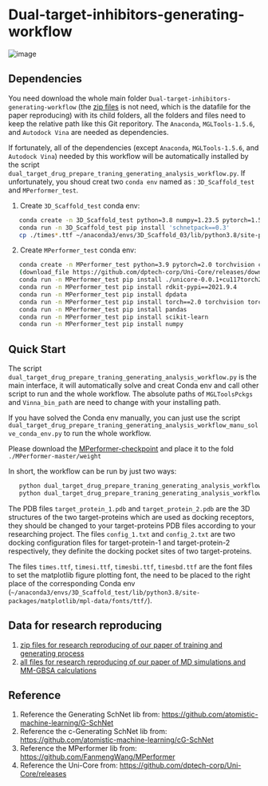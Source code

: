 # Dual-target-inhibitors-generating-workflow

![image](https://github.com/user-attachments/assets/1f98c446-564c-4ffc-93e1-97dbc7c0bfc9)



Dependencies
------------
You need download the whole main folder `Dual-target-inhibitors-generating-workflow` (the [zip files](https://drive.google.com/drive/folders/1WnKOa9ul7w6HpIXFdSPEOsk43Ec5tr0i?usp=sharing) is not need, which is the datafile for the paper reproducing) with its child folders, all the folders and files need to keep the relative path like this Git reporitory. The `Anaconda`, `MGLTools-1.5.6`, and `Autodock Vina` are needed as dependencies.

If fortunately, all of the dependencies (except `Anaconda`, `MGLTools-1.5.6`, and `Autodock Vina`) needed by this workflow will be automatically installed by the script `dual_target_drug_prepare_traning_generating_analysis_workflow.py`. If unfortunately, you shoud creat two `conda env` named as : `3D_Scaffold_test` and `MPerformer_test`.

1. Create `3D_Scaffold_test` conda env:
```bash
   conda create -n 3D_Scaffold_test python=3.8 numpy=1.23.5 pytorch=1.5.1 torchvision cudatoolkit=10.2 ase=3.19.0 openbabel=3.1.1 rdkit=2019.09.2.0 requests matplotlib seaborn scikit-learn -c pytorch -c openbabel -c defaults -c conda-forge
   conda run -n 3D_Scaffold_test pip install 'schnetpack==0.3'
   cp ./times*.ttf ~/anaconda3/envs/3D_Scaffold_03/lib/python3.8/site-packages/matplotlib/mpl-data/fonts/ttf/
   ```
2. Create `MPerformer_test` conda env:
```bash
   conda create -n MPerformer_test python=3.9 pytorch=2.0 torchvision cudatoolkit=11.7 ase openbabel -c pytorch -c openbabel -c defaults -c conda-forge
   (download_file https://github.com/dptech-corp/Uni-Core/releases/download/0.0.3/unicore-0.0.1+cu117torch2.0.0-cp39-cp39-linux_x86_64.whl)
   conda run -n MPerformer_test pip install ./unicore-0.0.1+cu117torch2.0.0-cp39-cp39-linux_x86_64.whl
   conda run -n MPerformer_test pip install rdkit-pypi==2021.9.4
   conda run -n MPerformer_test pip install dpdata
   conda run -n MPerformer_test pip install torch==2.0 torchvision torchaudio
   conda run -n MPerformer_test pip install pandas
   conda run -n MPerformer_test pip install scikit-learn
   conda run -n MPerformer_test pip install numpy
```


Quick Start
------------
The script `dual_target_drug_prepare_traning_generating_analysis_workflow.py` is the main interface, it will automatically solve and creat Conda env and call other script to run and the whole workflow. The absolute paths of `MGLToolsPckgs` and `Vinna_bin_path` are need to change with your installing path. 

If you have solved the Conda env manually, you can just use the script `dual_target_drug_prepare_traning_generating_analysis_workflow_manu_solve_conda_env.py` to run the whole workflow.

Please download the [MPerformer-checkpoint](https://drive.google.com/file/d/1sHWm1xOy0I8_R50dPANfMUXoRQkoPCBJ/view?usp=drive_link) and place it to the fold `./MPerformer-master/weight`

In short, the workflow can be run by just two ways:

```bash
   python dual_target_drug_prepare_traning_generating_analysis_workflow.py
   python dual_target_drug_prepare_traning_generating_analysis_workflow_manu_solve_conda_env.py
   ```

The PDB files `target_protein_1.pdb` and `target_protein_2.pdb` are the 3D structures of the two target-proteins which are used as docking receptors, they should be changed to your target-proteins PDB files according to your researching project. The files `config_1.txt` and `config_2.txt` are two docking configuration files for target-protein-1 and target-protein-2 respectively, they definite the docking pocket sites of two target-proteins. 

The files `times.ttf`, `timesi.ttf`, `timesbi.ttf`, `timesbd.ttf` are the font files to set the matplotlib figure plotting font, the need to be placed to the right place of the corresponding Conda env (`~/anaconda3/envs/3D_Scaffold_test/lib/python3.8/site-packages/matplotlib/mpl-data/fonts/ttf/`).


Data for research reproducing
--------
1. [zip files for research reproducing of our paper of training and generating process](https://drive.google.com/drive/folders/1WnKOa9ul7w6HpIXFdSPEOsk43Ec5tr0i?usp=sharing)
2. [all files for research reproducing of our paper of MD simulations and MM-GBSA calculations](https://pan.baidu.com/s/18DbmaKho242RSxJ-cbmrPg?pwd=8888)

Reference
--------
1. Reference the Generating SchNet lib from: https://github.com/atomistic-machine-learning/G-SchNet
2. Reference the c-Generating SchNet lib from: https://github.com/atomistic-machine-learning/cG-SchNet
3. Reference the MPerformer lib from: https://github.com/FanmengWang/MPerformer
4. Reference the Uni-Core from: https://github.com/dptech-corp/Uni-Core/releases

